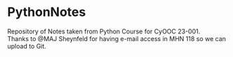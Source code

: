 # PythonNotes
Repository of Notes taken from Python Course for CyOOC 23-001.  \
Thanks to @MAJ Sheynfeld for having e-mail access in MHN 118 so we can upload to Git.
